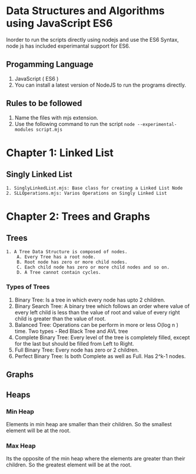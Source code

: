 # Data Structures and Algorithms using JavaScript ES6

Inorder to run the scripts directly using nodejs and use the ES6 Syntax, node js has included experimantal support for ES6.

## Progamming Language
1. JavaScript ( ES6 )
2. You can install a latest version of NodeJS to run the programs directly.

## Rules to be followed
1. Name the files with mjs extension.
2. Use the following command to run the script
    `node --experimental-modules script.mjs`


# Chapter 1: Linked List

## Singly Linked List
    1. SinglyLinkedList.mjs: Base class for creating a Linked List Node
    2. SLLOperations.mjs: Varios Operations on Singly Linked List


# Chapter 2: Trees and Graphs

## Trees
    1. A Tree Data Structure is composed of nodes.
        A. Every Tree has a root node.
        B. Root node has zero or more child nodes.
        C. Each child node has zero or more child nodes and so on.
        D. A Tree cannot contain cycles.

### Types of Trees
1. Binary Tree: Is a tree in which every node has upto 2 children.
2. Binary Search Tree: A binary tree which follows an order where value of every left child is less than the value of root and value of every right child is greater than the value of root. 
3. Balanced Tree: Operations can be perform in more or less O(log n ) time. Two types  - Red Black Tree and AVL tree 
4. Complete Binary Tree: Every level of the tree is completely filled, except for the last but should be filled from Left to Right. 
5. Full Binary Tree: Every node has zero or 2 children.
6. Perfect Binary Tree: Is both Complete as well as Full. Has 2^k-1 nodes. 

## Graphs

## Heaps
### Min Heap
Elements in min heap are smaller than their children. So the smallest element will be at the root.
### Max Heap
Its the opposite of the min heap where the elements are greater than their children. So the greatest element will be at the root. 